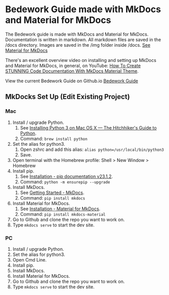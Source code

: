# Bedework Guide made with MkDocs and Material for MkDocs

The Bedework guide is made with MkDocs and Material for MkDocs. Documentation is written in markdown. All markdown files are saved in the /docs directory. Images are saved in the /img folder inside /docs. [See Material for MkDocs](https://squidfunk.github.io/mkdocs-material) 

There's an excellent overview video on installing and setting up MkDocs and Material for MkDocs, in general, on YouTube: [How To Create STUNNING Code Documentation With MkDocs Material Theme](https://www.youtube.com/watch?v=Q-YA_dA8C20).  

View the current Bedework Guide on Github.io [Bedework Guide](https://nashville-public-library.github.io/bedework-docs/)

## MkDocks Set Up (Edit Existing Project)

### Mac  

1. Install / upgrade Python.  
   1. See [Installing Python 3 on Mac OS X — The Hitchhiker's Guide to Python](https://docs.python-guide.org/starting/install3/osx/).  
   1. Command: `brew install python`
1. Set the alias for python3.  
   1. Open zshrc and add this alias: `alias python=/usr/local/bin/python3`  
   1. Save.
1. Open terminal with the Homebrew profile: Shell > New Window > Homebrew  
1. Install pip.  
   1. See [Installation - pip documentation v23.1.2](https://pip.pypa.io/en/stable/installation/).  
   1. Command: `python -m ensurepip --upgrade`  
1. Install MkDocs.   
   1. See [Getting Started - MkDocs](https://www.mkdocs.org/getting-started/#installation).
   1. Command: `pip install mkdocs`  
1. Install Material for MkDocs.  
   1. See [Installation - Material for MkDocs](https://squidfunk.github.io/mkdocs-material/getting-started/).  
   1. Command: `pip install mkdocs-material`  
1. Go to Github and clone the repo you want to work on.  
1. Type `mkdocs serve` to start the dev site.  

### PC  

1. Install / upgrade Python.  
1. Set the alias for python3.  
1. Open Cmd Line.
1. Install pip.  
1. Install MkDocs.   
1. Install Material for MkDocs.  
1. Go to Github and clone the repo you want to work on.  
1. Type `mkdocs serve` to start the dev site.  

